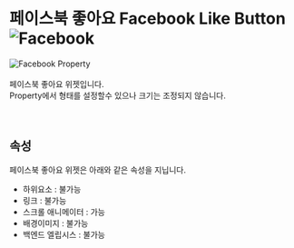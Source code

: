 # 페이스북 좋아요 Facebook Like Button ![Facebook](/../img/widget-facebook.png)<br />
![Facebook Property](/img/property-facebook.png)<br /><br />
페이스북 좋아요 위젯입니다.<br />
Property에서 형태를 설정할수 있으나 크기는 조정되지 않습니다.<br />
<br /><br />


## 속성
페이스북 좋아요 위젯은 아래와 같은 속성을 지닙니다.

* 하위요소 : 불가능
* 링크 : 불가능
* 스크롤 애니메이터 : 가능
* 배경이미지 : 불가능
* 백엔드 엘립시스 : 불가능
<br />

